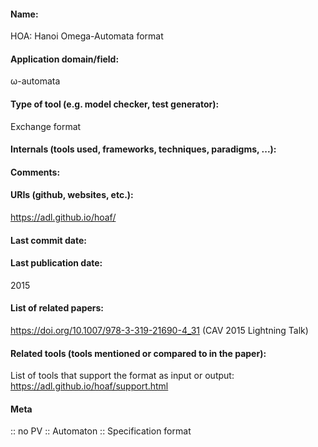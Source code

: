 #### Name:
HOA: Hanoi Omega-Automata format

#### Application domain/field:
ω-automata

#### Type of tool (e.g. model checker, test generator):
Exchange format

#### Internals (tools used, frameworks, techniques, paradigms, ...):

#### Comments:

#### URIs (github, websites, etc.):
https://adl.github.io/hoaf/

#### Last commit date:

#### Last publication date:
2015

#### List of related papers:
https://doi.org/10.1007/978-3-319-21690-4_31 (CAV 2015 Lightning Talk)

#### Related tools (tools mentioned or compared to in the paper):
List of tools that support the format as input or output: https://adl.github.io/hoaf/support.html

#### Meta
:: no PV
:: Automaton
:: Specification format
